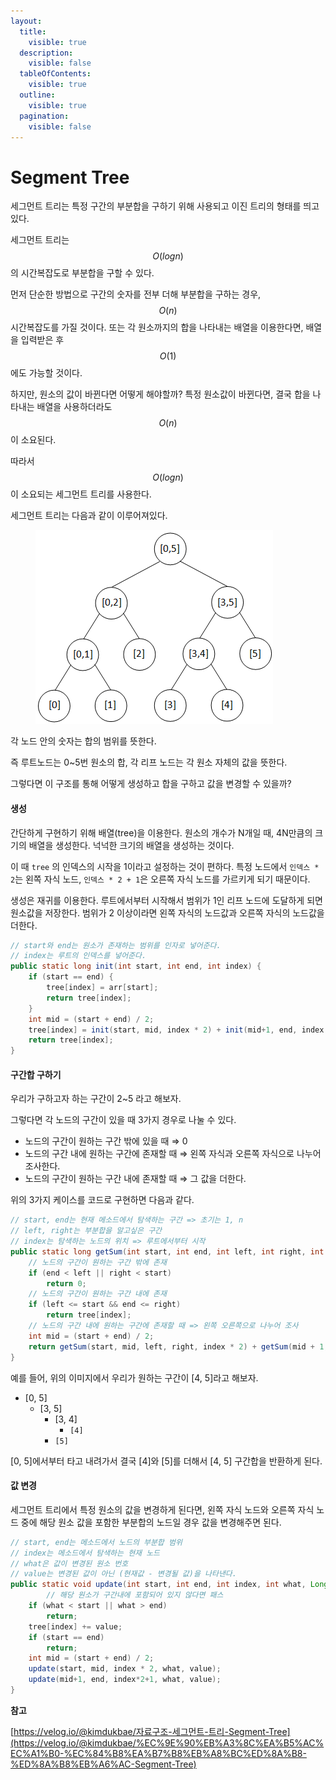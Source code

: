```yaml
---
layout:
  title:
    visible: true
  description:
    visible: false
  tableOfContents:
    visible: true
  outline:
    visible: true
  pagination:
    visible: false
---
```


# Segment Tree

세그먼트 트리는 특정 구간의 부분합을 구하기 위해 사용되고 이진 트리의 형태를 띄고 있다.

세그먼트 트리는 $$O(logn)$$의 시간복잡도로 부분합을 구할 수 있다.

먼저 단순한 방법으로 구간의 숫자를 전부 더해 부분합을 구하는 경우, $$O(n)$$ 시간복잡도를 가질 것이다. 또는 각 원소까지의 합을 나타내는 배열을 이용한다면, 배열을 입력받은 후$$O(1)$$ 에도 가능할 것이다.

하지만, 원소의 값이 바뀐다면 어떻게 해야할까? 특정 원소값이 바뀐다면, 결국 합을 나타내는 배열을 사용하더라도 $$O(n)$$ 이 소요된다.

따라서 $$O(logn)$$ 이 소요되는 세그먼트 트리를 사용한다.

세그먼트 트리는 다음과 같이 이루어져있다.

<figure><img src="../.gitbook/assets/image (22).png" alt=""><figcaption></figcaption></figure>

각 노드 안의 숫자는 합의 범위를 뜻한다.

즉 루트노드는 0\~5번 원소의 합, 각 리프 노드는 각 원소 자체의 값을 뜻한다.

그렇다면 이 구조를 통해 어떻게 생성하고 합을 구하고 값을 변경할 수 있을까?

#### 생성

간단하게 구현하기 위해 배열(tree)을 이용한다. 원소의 개수가 N개일 때, 4N만큼의 크기의 배열을 생성한다. 넉넉한 크기의 배열을 생성하는 것이다.

이 때 `tree` 의 인덱스의 시작을 1이라고 설정하는 것이 편하다. 특정 노드에서 `인덱스 * 2`는 왼쪽 자식 노드, `인덱스 * 2 + 1`은 오른쪽 자식 노드를 가르키게 되기 때문이다.

생성은 재귀를 이용한다. 루트에서부터 시작해서 범위가 1인 리프 노드에 도달하게 되면 원소값을 저장한다. 범위가 2 이상이라면 왼쪽 자식의 노드값과 오른쪽 자식의 노드값을 더한다.

```java
// start와 end는 원소가 존재하는 범위를 인자로 넣어준다.
// index는 루트의 인덱스를 넣어준다.
public static long init(int start, int end, int index) {
    if (start == end) {
        tree[index] = arr[start];
        return tree[index];
    }
    int mid = (start + end) / 2;
    tree[index] = init(start, mid, index * 2) + init(mid+1, end, index * 2 + 1);
    return tree[index];
}
```

#### 구간합 구하기

우리가 구하고자 하는 구간이 2\~5 라고 해보자.

그렇다면 각 노드의 구간이 있을 때 3가지 경우로 나눌 수 있다.

* 노드의 구간이 원하는 구간 밖에 있을 때 ⇒ 0
* 노드의 구간 내에 원하는 구간에 존재할 때 ⇒ 왼쪽 자식과 오른쪽 자식으로 나누어 조사한다.
* 노드의 구간이 원하는 구간 내에 존재할 때 ⇒ 그 값을 더한다.

위의 3가지 케이스를 코드로 구현하면 다음과 같다.

```java
// start, end는 현재 메소드에서 탐색하는 구간 => 초기는 1, n
// left, right는 부분합을 알고싶은 구간
// index는 탐색하는 노드의 위치 => 루트에서부터 시작
public static long getSum(int start, int end, int left, int right, int index) {
    // 노드의 구간이 원하는 구간 밖에 존재
    if (end < left || right < start)
        return 0;
    // 노드의 구간이 원하는 구간 내에 존재
    if (left <= start && end <= right)
        return tree[index];
    // 노드의 구간 내에 원하는 구간에 존재할 때 => 왼쪽 오른쪽으로 나누어 조사
    int mid = (start + end) / 2;
    return getSum(start, mid, left, right, index * 2) + getSum(mid + 1, end, left, right, index*2+1);
}
```

예를 들어, 위의 이미지에서 우리가 원하는 구간이 \[4, 5]라고 해보자.

* \[0, 5]
  * \[3, 5]
    * \[3, 4]
      * `[4]`
    * `[5]`

\[0, 5]에서부터 타고 내려가서 결국 \[4]와 \[5]를 더해서 \[4, 5] 구간합을 반환하게 된다.

#### 값 변경

세그먼트 트리에서 특정 원소의 값을 변경하게 된다면, 왼쪽 자식 노드와 오른쪽 자식 노드 중에 해당 원소 값을 포함한 부분합의 노드일 경우 값을 변경해주면 된다.

```java
// start, end는 메소드에서 노드의 부분합 범위
// index는 메소드에서 탐색하는 현재 노드
// what은 값이 변경된 원소 번호
// value는 변경된 값이 아닌 (현재값 - 변경될 값)을 나타낸다.
public static void update(int start, int end, int index, int what, Long value) {
		// 해당 원소가 구간내에 포함되어 있지 않다면 패스
    if (what < start || what > end)
        return;
    tree[index] += value;
    if (start == end)
        return;
    int mid = (start + end) / 2;
    update(start, mid, index * 2, what, value);
    update(mid+1, end, index*2+1, what, value);
}
```

**참고**

[https://velog.io/@kimdukbae/자료구조-세그먼트-트리-Segment-Tree](https://velog.io/@kimdukbae/%EC%9E%90%EB%A3%8C%EA%B5%AC%EC%A1%B0-%EC%84%B8%EA%B7%B8%EB%A8%BC%ED%8A%B8-%ED%8A%B8%EB%A6%AC-Segment-Tree)
